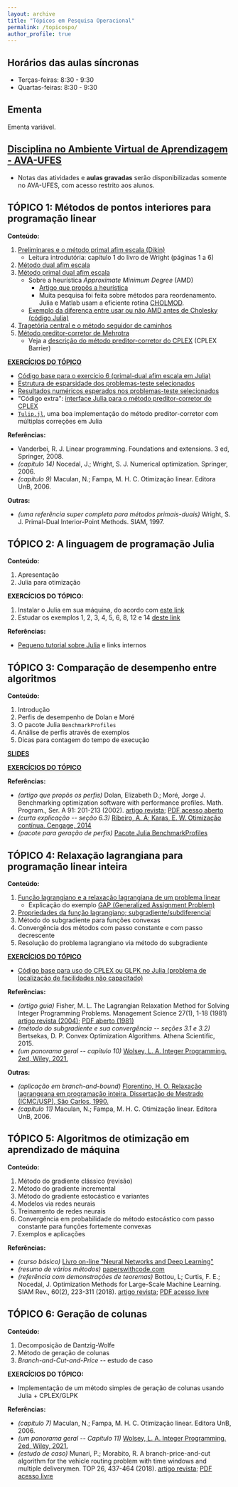 ```yaml
---
layout: archive
title: "Tópicos em Pesquisa Operacional"
permalink: /topicospo/
author_profile: true
---
```


## Horários das aulas síncronas

- Terças-feiras: 8:30 - 9:30
- Quartas-feiras: 8:30 - 9:30


## Ementa

Ementa variável.


## [Disciplina no Ambiente Virtual de Aprendizagem - AVA-UFES](https://ava.ufes.br/course/view.php?id=16373)

- Notas das atividades e **aulas gravadas** serão disponibilizadas somente no AVA-UFES, com acesso restrito aos alunos.


## TÓPICO 1: Métodos de pontos interiores para programação linear

**Conteúdo:**

1. [Preliminares e o método primal afim escala (Dikin)](/files/topicospo/PTO_INT_1-primal_afim_escala.pdf)
   - Leitura introdutória: capítulo 1 do livro de Wright (páginas 1 a 6)
1. [Método dual afim escala](/files/topicospo/PTO_INT_2-dual_afim_escala.pdf)
1. [Método primal dual afim escala](/files/topicospo/PTO_INT_3-primal_dual_afim_escala.pdf)
   - Sobre a heurística *Approximate Minimum Degree* (AMD)
     - [Artigo que propôs a heurística](http://dx.doi.org/10.1137/S0895479894278952)
     - Muita pesquisa foi feita sobre métodos para reordenamento. Julia e Matlab usam a eficiente rotina [CHOLMOD](https://www.researchgate.net/publication/220492578_Algorithm_887_CHOLMOD_Supernodal_Sparse_Cholesky_Factorization_and_UpdateDowndate).
   - [Exemplo da diferença entre usar ou não AMD antes de Cholesky (código Julia)](/files/topicospo/PTO_INT-amd_ex.zip)
1. [Tragetória central e o método seguidor de caminhos](/files/topicospo/PTO_INT_4-seguidor_caminhos.pdf)
1. [Método preditor-corretor de Mehrotra](/files/topicospo/PTO_INT_5-preditor_corretor.pdf)
   - Veja a [descrição do método preditor-corretor do CPLEX](https://www.ibm.com/docs/en/icos/20.1.0?topic=optimizer-introducing-barrier) (CPLEX Barrier)

**[EXERCÍCIOS DO TÓPICO](https://drive.google.com/file/d/1yCbcSB4R-kmOqpZBTEzHVcqMyU6lspVO/view?usp=sharing)**
- [Código base para o exercício 6 (primal-dual afim escala em Julia)](/files/topicospo/pontos_interiores.jl)
- [Estrutura de esparsidade dos problemas-teste selecionados](/files/topicospo/PTO_INT-prob_testes_A.zip)
- [Resultados numéricos esperados nos problemas-teste selecionados](/files/topicospo/PTO_INT-resultados.txt)
- "Código extra": [interface Julia para o método preditor-corretor do CPLEX](/files/topicospo/cplex_barrier.jl)
- [`Tulip.jl`](https://github.com/ds4dm/Tulip.jl), uma boa implementação do método preditor-corretor com múltiplas correções em Julia

**Referências:**
- Vanderbei, R. J. Linear programming. Foundations and extensions. 3 ed, Springer, 2008.
- *(capítulo 14)* Nocedal, J.; Wright, S. J. Numerical optimization. Springer, 2006.
- *(capítulo 9)* Maculan, N.; Fampa, M. H. C. Otimização linear. Editora UnB, 2006.

**Outras:**
- *(uma referência super completa para métodos primais-duais)* Wright, S. J. Primal-Dual Interior-Point Methods. SIAM, 1997.


## TÓPICO 2: A linguagem de programação Julia

**Conteúdo:**

1. Apresentação
1. Julia para otimização

**EXERCÍCIOS DO TÓPICO:**
1. Instalar o Julia em sua máquina, do acordo com [este link](https://leonardosecchin.github.io/julia)
1. Estudar os exemplos 1, 2, 3, 4, 5, 6, 8, 12 e 14 [deste link](https://leonardosecchin.github.io/juliaopt/)

**Referências:**
- [Pequeno tutorial sobre Julia](https://leonardosecchin.github.io/julia/) e links internos


## TÓPICO 3: Comparação de desempenho entre algoritmos

**Conteúdo:**

1. Introdução
1. Perfis de desempenho de Dolan e Moré
1. O pacote Julia `BenchmarkProfiles`
1. Análise de perfis através de exemplos
1. Dicas para contagem do tempo de execução

[**SLIDES**](/files/topicospo/performance_profiles.pdf)

**[EXERCÍCIOS DO TÓPICO](https://drive.google.com/file/d/1VyF2i9UsLfe_OXj2JdBOaRiyYVvvEHH-/view?usp=sharing)**

**Referências:**
- *(artigo que propôs os perfis)* Dolan, Elizabeth D.; Moré, Jorge J. Benchmarking optimization software with performance profiles. Math. Program., Ser. A 91: 201-213 (2002). [artigo revista](https://doi.org/10.1007/s101070100263); [PDF acesso aberto](https://arxiv.org/abs/cs/0102001)
- *(curta explicação -- seção 6.3)* [Ribeiro, A. A; Karas, E. W. Otimização contínua. Cengage, 2014](http://www.cengage.com.br/ls/otimizacao-continua-aspectos-teoricos-e-computacionais/)
- *(pacote para geração de perfis)* [Pacote Julia BenchmarkProfiles](https://github.com/JuliaSmoothOptimizers/BenchmarkProfiles.jl)


## TÓPICO 4: Relaxação lagrangiana para programação linear inteira

**Conteúdo:**

1. [Função lagrangiano e a relaxação lagrangiana de um problema linear](/files/topicospo/RELAX_LAG_1-relaxacao.pdf)
   - Explicação do exemplo [GAP (Generalized Assignment Problem)](https://en.wikipedia.org/wiki/Generalized_assignment_problem)
1. [Propriedades da função lagrangiano; subgradiente/subdiferencial](/files/topicospo/RELAX_LAG_2-subgrad.pdf)
1. Método do subgradiente para funções convexas
1. Convergência dos métodos com passo constante e com passo decrescente
1. Resolução do problema lagrangiano via método do subgradiente

**[EXERCÍCIOS DO TÓPICO](https://drive.google.com/file/d/1EwxcJ7lcMM0r4ksb6fa-ViYExBHwb6ba/view?usp=sharing)**
- [Código base para uso do CPLEX ou GLPK no Julia (problema de localização de facilidades não capacitado)](/files/topicospo/ufl.jl)

**Referências:**
- *(artigo guia)* Fisher, M. L. The Lagrangian Relaxation Method for Solving Integer Programming Problems. Management Science 27(1), 1-18 (1981) [artigo revista (2004)](https://doi.org/10.1287/mnsc.1040.0263); [PDF aberto (1981)](http://www.dep.ufmg.br/old/professores/miranda/OtiComb/lagrange.pdf)
- *(método do subgradiente e sua convergência -- seções 3.1 e 3.2)* Bertsekas, D. P. Convex Optimization Algorithms. Athena Scientific, 2015.
- *(um panorama geral -- capítulo 10)* [Wolsey, L. A. Integer Programming. 2ed, Wiley, 2021.](https://onlinelibrary.wiley.com/doi/10.1002/9781119606475.ch10)

**Outras:**
- *(aplicação em branch-and-bound)* [Florentino, H. O. Relaxação lagrangeana em programação inteira. Dissertação de Mestrado (ICMC/USP), São Carlos, 1990.](https://teses.usp.br/teses/disponiveis/55/55134/tde-20022019-110621/pt-br.php)
- *(capítulo 11)* Maculan, N.; Fampa, M. H. C. Otimização linear. Editora UnB, 2006.

## TÓPICO 5: Algoritmos de otimização em aprendizado de máquina

**Conteúdo:**

1. Método do gradiente clássico (revisão)
1. Método do gradiente incremental
1. Método do gradiente estocástico e variantes
1. Modelos via redes neurais
1. Treinamento de redes neurais
1. Convergência em probabilidade do método estocástico com passo constante para funções fortemente convexas
1. Exemplos e aplicações

**Referências:**
- *(curso básico)* [Livro on-line "Neural Networks and Deep Learning"](http://neuralnetworksanddeeplearning.com/)
- *(resumo de vários métodos)* [paperswithcode.com](https://paperswithcode.com/methods/category/optimization)
- *(referência com demonstrações de teoremas)* Bottou, L; Curtis, F. E.; Nocedal, J. Optimization Methods for Large-Scale Machine Learning. SIAM Rev., 60(2), 223-311 (2018). [artigo revista](https://doi.org/10.1137/16M1080173); [PDF acesso livre](https://arxiv.org/abs/1606.04838)


## TÓPICO 6: Geração de colunas

**Conteúdo:**

1. Decomposição de Dantzig-Wolfe
1. Método de geração de colunas
1. *Branch-and-Cut-and-Price* -- estudo de caso

**EXERCÍCIOS DO TÓPICO:**
- Implementação de um método simples de geração de colunas usando Julia + CPLEX/GLPK

**Referências:**
- *(capítulo 7)* Maculan, N.; Fampa, M. H. C. Otimização linear. Editora UnB, 2006.
- *(um panorama geral -- Capítulo 11)* [Wolsey, L. A. Integer Programming. 2ed, Wiley, 2021.](https://onlinelibrary.wiley.com/doi/10.1002/9781119606475.ch11)
- *(estudo de caso)* Munari, P.; Morabito, R. A branch-price-and-cut algorithm for the vehicle routing problem with time windows and multiple deliverymen. TOP 26, 437-464 (2018). [artigo revista](https://doi.org/10.1007/s11750-018-0481-8); [PDF acesso livre](http://www.optimization-online.org/DB_FILE/2016/01/5289.pdf)


<!--## TÓPICO 7: Otimização não suave (a verificar)

**Conteúdo:**

1. Subgradiente e subdiferencial
1. *Bundle method*-->
